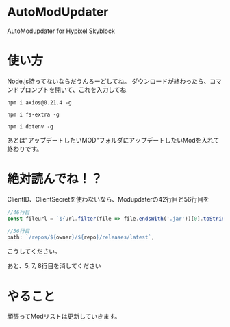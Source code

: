 # AutoModUpdater
AutoModupdater for Hypixel Skyblock

# 使い方 
Node.js持ってないならだうんろーどしてね。
ダウンロードが終わったら、コマンドプロンプトを開いて、これを入力してね
```
npm i axios@0.21.4 -g
```
```
npm i fs-extra -g
```
```
npm i dotenv -g
```
あとは"アップデートしたいMOD"フォルダにアップデートしたいModを入れて終わりです。

# 絶対読んでね！？
ClientID、ClientSecretを使わないなら、Modupdaterの42行目と56行目を
```javascript
//46行目
const fileurl = `${url.filter(file => file.endsWith('.jar'))[0].toString()}`;

//56行目
path: `/repos/${owner}/${repo}/releases/latest`,
```
こうしてください。

あと、5, 7, 8行目を消してください

# やること
頑張ってModリストは更新していきます。
